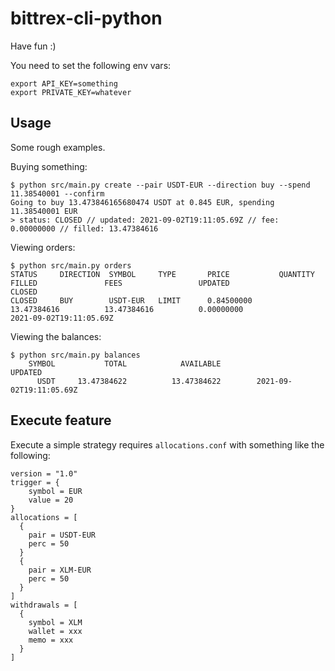 # bittrex-cli-python

Have fun :)

You need to set the following env vars:

```
export API_KEY=something
export PRIVATE_KEY=whatever
```

## Usage

Some rough examples.

Buying something:

```
$ python src/main.py create --pair USDT-EUR --direction buy --spend 11.38540001 --confirm
Going to buy 13.473846165680474 USDT at 0.845 EUR, spending 11.38540001 EUR
> status: CLOSED // updated: 2021-09-02T19:11:05.69Z // fee: 0.00000000 // filled: 13.47384616
```

Viewing orders:

```
$ python src/main.py orders
STATUS     DIRECTION  SYMBOL     TYPE       PRICE           QUANTITY             FILLED               FEES                 UPDATED                        CLOSED
CLOSED     BUY        USDT-EUR   LIMIT      0.84500000      13.47384616          13.47384616          0.00000000                                          2021-09-02T19:11:05.69Z
```

Viewing the balances:

```
$ python src/main.py balances
    SYMBOL           TOTAL            AVAILABLE                        UPDATED
      USDT     13.47384622          13.47384622        2021-09-02T19:11:05.69Z
```

## Execute feature

Execute a simple strategy requires `allocations.conf` with something like the following:

```
version = "1.0"
trigger = {
    symbol = EUR
    value = 20
}
allocations = [
  {
    pair = USDT-EUR
    perc = 50
  }
  {
    pair = XLM-EUR
    perc = 50
  }
]
withdrawals = [
  {
    symbol = XLM
    wallet = xxx
    memo = xxx
  }
]
```
